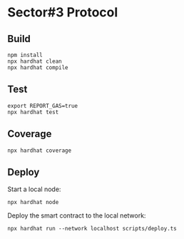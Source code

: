 # Sector#3 Protocol

## Build

```shell
npm install
npx hardhat clean
npx hardhat compile
```

## Test

```shell
export REPORT_GAS=true
npx hardhat test
```

## Coverage

```shell
npx hardhat coverage
```

## Deploy

Start a local node:

```shell
npx hardhat node
```

Deploy the smart contract to the local network:

```shell
npx hardhat run --network localhost scripts/deploy.ts
```
